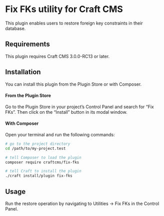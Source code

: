 # Fix FKs utility for Craft CMS

This plugin enables users to restore foreign key constraints in their database.

## Requirements

This plugin requires Craft CMS 3.0.0-RC13 or later.

## Installation

You can install this plugin from the Plugin Store or with Composer.

#### From the Plugin Store

Go to the Plugin Store in your project’s Control Panel and search for “Fix FKs”. Then click on the “Install” button in its modal window.

#### With Composer

Open your terminal and run the following commands:

```bash
# go to the project directory
cd /path/to/my-project.test

# tell Composer to load the plugin
composer require craftcms/fix-fks

# tell Craft to install the plugin
./craft install/plugin fix-fks
```

## Usage

Run the restore operation by navigating to Utilities → Fix FKs in the Control Panel.
